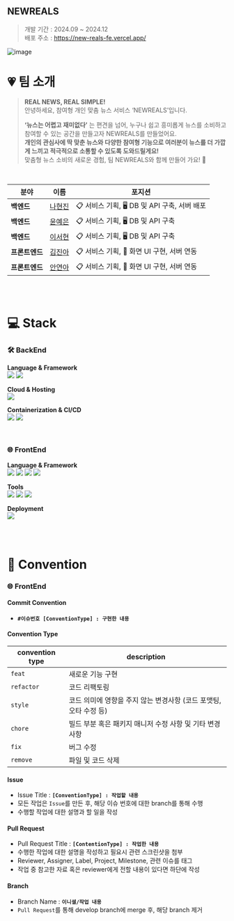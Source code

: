 ## NEWREALS
> 개발 기간 : 2024.09 ~ 2024.12 <br>
> 배포 주소 : https://new-reals-fe.vercel.app/

![image](https://github.com/user-attachments/assets/7b808f8d-c1c4-4270-b0ac-11905d817763)

# 💗 팀 소개

> **REAL NEWS, REAL SIMPLE!** <br>
> 안녕하세요, 참여형 개인 맞춤 뉴스 서비스 ‘NEWREALS’입니다. <br>
>
>
> **‘뉴스는 어렵고 재미없다’** 는 편견을 넘어, 누구나 쉽고 흥미롭게 뉴스를 소비하고 참여할 수 있는 공간을 만들고자 NEWREALS를 만들었어요. <br>
> **개인의 관심사에 딱 맞춘 뉴스와 다양한 참여형 기능으로 여러분이 뉴스를 더 가깝게 느끼고 적극적으로 소통할 수 있도록 도와드릴게요!**  <br>
> 맞춤형 뉴스 소비의 새로운 경험, 팀 NEWREALS와 함께 만들어 가요! 🥰 <br>

<br>

| **분야** | **이름** | **포지션** |
| --- | --- | --- |
| **백엔드** | [나현진](https://github.com/naaadang) | 📋 서비스 기획, 🖥️ DB 및 API 구축, 서버 배포 |
| **백엔드** | [윤예은](https://github.com/YunYeEun-124) | 📋 서비스 기획, 🖥️ DB 및 API 구축 |
| **백엔드**  | [이서현](https://github.com/seohyunn2) | 📋 서비스 기획, 🖥️ DB 및 API 구축 |
| **프론트엔드** | [김진아](https://github.com/jinaaaaaaaaaaaaa) | 📋 서비스 기획, 📱 화면 UI 구현, 서버 연동 |
| **프론트엔드** | [안연아](https://github.com/yeona813) | 📋 서비스 기획, 📱 화면 UI 구현, 서버 연동 |

<br><br>

# 💻 Stack

### 🛠️ BackEnd

**Language & Framework**  
<img src="https://img.shields.io/badge/Java-007396?style=flat&logo=Java&logoColor=white" />
<img src="https://img.shields.io/badge/Spring Boot-6DB33F?style=flat&logo=SpringBoot&logoColor=white" /> 

**Cloud & Hosting**  
<img src="https://img.shields.io/badge/AmazonEC2-FF9900?style=flat&logo=AmazonEC2&logoColor=white" /> 

**Containerization & CI/CD**  
<img src="https://img.shields.io/badge/Docker-2496ED?style=flat&logo=Docker&logoColor=white" /> 
<img src="https://img.shields.io/badge/GithubActions-2088FF?style=flat&logo=GithubActions&logoColor=white" />

<br>

### 🌐 FrontEnd
**Language & Framework**  
<img src="https://img.shields.io/badge/React-61DAFB?style=flat&logo=React&logoColor=white" />
<img src="https://img.shields.io/badge/TypeScript-3178C6?style=flat&logo=TypeScript&logoColor=white" />
<img src="https://img.shields.io/badge/Axios-5A29E4?style=flat&logo=Axios&logoColor=white" />
<img src="https://img.shields.io/badge/styledcomponents-DB7093?style=flat&logo=styled-components&logoColor=white" />

**Tools**  
<img src="https://img.shields.io/badge/Vite-646CFF?style=flat&logo=Vite&logoColor=white" />
<img src="https://img.shields.io/badge/Prettier-F7B93E?style=flat&logo=Prettier&logoColor=white" />
<img src="https://img.shields.io/badge/ESLint-4B32C3?style=flat&logo=ESLint&logoColor=white" />

**Deployment**  
<img src="https://img.shields.io/badge/vercel-000000?style=flat&logo=vercel&logoColor=white" />


<br><br>

# 📏 Convention
### 🌐 FrontEnd

#### Commit Convention
- **`#이슈번호 [ConventionType] : 구현한 내용`** <br>

#### Convention Type
| convention type | description |
| --- | --- |
| `feat` | 새로운 기능 구현 |
| `refactor` | 코드 리팩토링 |
| `style` | 코드 의미에 영향을 주지 않는 변경사항 (코드 포맷팅, 오타 수정 등) |
| `chore` | 빌드 부분 혹은 패키지 매니저 수정 사항 및 기타 변경사항 |
| `fix` | 버그 수정 |
| `remove` | 파일 및 코드 삭제 |

#### Issue
- Issue Title : **`[ConventionType] : 작업할 내용`**
- 모든 작업은 `Issue`를 만든 후, 해당 이슈 번호에 대한 branch를 통해 수행
- 수행할 작업에 대한 설명과 할 일을 작성

#### Pull Request
- Pull Request Title : **`[ContentionType] : 작업한 내용`**
- 수행한 작업에 대한 설명을 작성하고 필요시 관련 스크린샷을 첨부
- Reviewer, Assigner, Label, Project, Milestone, 관련 이슈를 태그
- 작업 중 참고한 자료 혹은 reviewer에게 전할 내용이 있다면 하단에 작성

#### Branch
- Branch Name : **`이니셜/작업 내용`**
- `Pull Request`를 통해 develop branch에 merge 후, 해당 branch 제거


<br><br>
